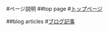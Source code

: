 #ページ説明
##top page
#[トップページ](https://kengo85.github.io/index.html)  

##blog articles
#[ブログ記事](https://kengo85.github.io/article.html)  
